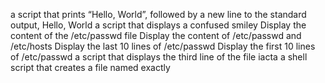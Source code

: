 a script that prints “Hello, World”, followed by a new line to the standard output, Hello, World
a script that displays a confused smiley
Display the content of the /etc/passwd file
Display the content of /etc/passwd and /etc/hosts
Display the last 10 lines of /etc/passwd
Display the first 10 lines of /etc/passwd
a script that displays the third line of the file iacta
a shell script that creates a file named exactly
